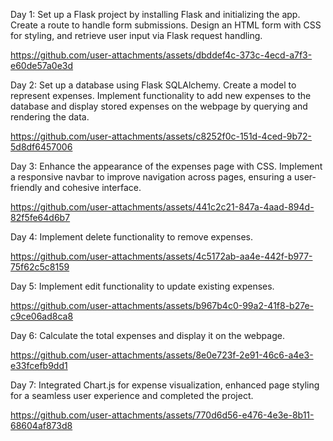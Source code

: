 Day 1: Set up a Flask project by installing Flask and initializing the app. Create a route to handle form submissions. Design an HTML form with CSS for styling, and retrieve user input via Flask request handling.

https://github.com/user-attachments/assets/dbddef4c-373c-4ecd-a7f3-e60de57a0e3d

Day 2: Set up a database using Flask SQLAlchemy. Create a model to represent expenses. Implement functionality to add new expenses to the database and display stored expenses on the webpage by querying and rendering the data.

https://github.com/user-attachments/assets/c8252f0c-151d-4ced-9b72-5d8df6457006

Day 3: Enhance the appearance of the expenses page with CSS. Implement a responsive navbar to improve navigation across pages, ensuring a user-friendly and cohesive interface.

https://github.com/user-attachments/assets/441c2c21-847a-4aad-894d-82f5fe64d6b7

Day 4: Implement delete functionality to remove expenses.

https://github.com/user-attachments/assets/4c5172ab-aa4e-442f-b977-75f62c5c8159

Day 5: Implement edit functionality to update existing expenses.

https://github.com/user-attachments/assets/b967b4c0-99a2-41f8-b27e-c9ce06ad8ca8

Day 6: Calculate the total expenses and display it on the webpage.

https://github.com/user-attachments/assets/8e0e723f-2e91-46c6-a4e3-e33fcefb9dd1

Day 7: Integrated Chart.js for expense visualization, enhanced page styling for a seamless user experience and completed the project.

https://github.com/user-attachments/assets/770d6d56-e476-4e3e-8b11-68604af873d8








